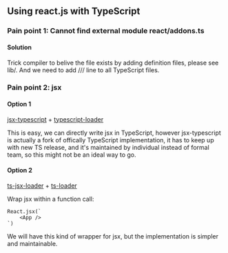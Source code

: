 ## Using react.js with TypeScript

### Pain point 1: Cannot find external module react/addons.ts

#### Solution
Trick compiler to belive the file exists by adding definition files, please see lib/.
And we need to add ///<reference path="" /> line to all TypeScript files.


### Pain point 2: jsx
#### Option 1

[jsx-typescript](https://github.com/fdecampredon/jsx-typescript) + [typescript-loader](https://github.com/jgoz/typescript-loader)

This is easy, we can directly write jsx in TypeScript, however jsx-typescript is actually a fork of offically TypeScript implementation, it has to keep up with new TS release, and it's maintained by individual instead of formal team, so this might not be an ideal way to go.


#### Option 2
[ts-jsx-loader](https://github.com/jbrantly/ts-jsx-loader) + [ts-loader](https://github.com/jbrantly/ts-loader)

Wrap jsx within a function call:

```
React.jsx(`
    <App />
`)
```

We will have this kind of wrapper for jsx, but the implementation is simpler and maintainable.
